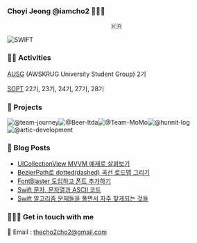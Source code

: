 ### Choyi Jeong @iamcho2 👩🏻‍💻



<p align="center">
  <samp>
    🇰🇷 <br> 
  </samp>
</p>



![SWIFT](https://img.shields.io/static/v1?style=for-the-badge&logo=swift&message=SWIFT&label=&color=FA7343&labelColor=000000) 

### 🏄‍♂️ Activities  

[AUSG](https://ausg.me) (AWSKRUG University Student Group) 2기 

[SOPT](http://sopt.org/wp/) 22기, 23기, 24기, 27기, 28기

### 🎱 Projects

![@team-journey](https://avatars.githubusercontent.com/u/86547407?s=60&v=4)![@Beer-Itda](https://avatars.githubusercontent.com/u/83107553?s=60&v=4)![@Team-MoMo](https://avatars.githubusercontent.com/u/76675249?s=60&v=4)![@hunnit-log](https://avatars.githubusercontent.com/u/74134192?s=60&v=4)![@artic-development](https://avatars.githubusercontent.com/u/52156026?s=60&v=4)

### 🍋 Blog Posts
<!-- BLOG-POST-LIST:START -->
- [UICollectionView MVVM 예제로 살펴보기](https://iamcho2.github.io/2021/09/08/MVVM-example-with-CollectionView)
- [BezierPath로 dotted(dashed) 곡선 로드맵 그리기](https://iamcho2.github.io/2021/08/23/redraw-dotted-roadmap-with-bezierPath)
- [FontBlaster 도입하고 폰트 추가하기](https://iamcho2.github.io/2021/08/20/FontBlaster)
- [Swift 문자, 문자열과 ASCII 코드](https://iamcho2.github.io/2021/08/19/Swift-ASCII-string-character)
- [Swift 알고리즘 문제들을 풀면서 자주 찾게되는 것들](https://iamcho2.github.io/2021/08/18/Swift-Algorithm-note)
<!-- BLOG-POST-LIST:END -->

### 🏄🏻‍♀️ Get in touch with me

📧 Email : thecho2cho2@gmail.com

